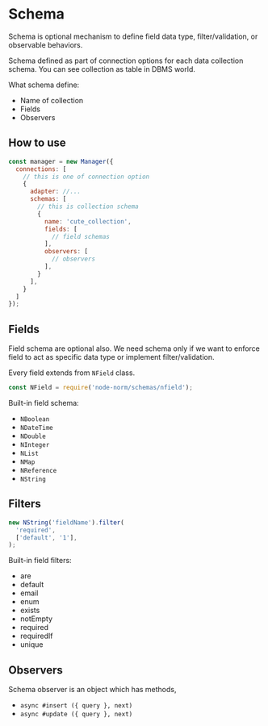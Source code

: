 # Schema

Schema is optional mechanism to define field data type, filter/validation, or observable behaviors.

Schema defined as part of connection options for each data collection schema. You can see collection as table in DBMS world.

What schema define:

- Name of collection
- Fields
- Observers

## How to use

```js
const manager = new Manager({
  connections: [
    // this is one of connection option
    {
      adapter: //...
      schemas: [
        // this is collection schema
        {
          name: 'cute_collection',
          fields: [
            // field schemas
          ],
          observers: [
            // observers
          ],
        }
      ],
    }
  ]
});
```

## Fields

Field schema are optional also. We need schema only if we want to enforce field to act as specific data type or implement filter/validation.

Every field extends from `NField` class.

```js
const NField = require('node-norm/schemas/nfield');
```

Built-in field schema:

- `NBoolean`
- `NDateTime`
- `NDouble`
- `NInteger`
- `NList`
- `NMap`
- `NReference`
- `NString`

## Filters

```js
new NString('fieldName').filter(
  'required',
  ['default', '1'],
);
```

Built-in field filters:

- are
- default
- email
- enum
- exists
- notEmpty
- required
- requiredIf
- unique

## Observers

Schema observer is an object which has methods,

- `async #insert ({ query }, next)`
- `async #update ({ query }, next)`
